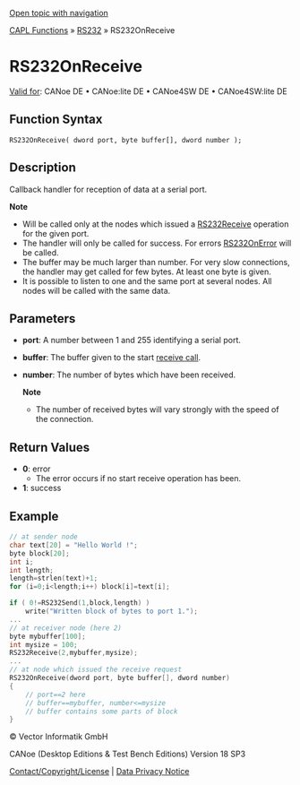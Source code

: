 [Open topic with navigation](../../../../../CANoeDEFamily.htm#Topics/CAPLFunctions/RS232/Functions/CAPLfunctionRS232OnReceive.md)

[CAPL Functions](../../CAPLfunctions.md) » [RS232](../CAPLfunctionsRS232Overview.md) » RS232OnReceive

# RS232OnReceive

[Valid for](../../../Shared/FeatureAvailability.md): CANoe DE • CANoe:lite DE • CANoe4SW DE • CANoe4SW:lite DE

## Function Syntax

`RS232OnReceive( dword port, byte buffer[], dword number );`

## Description

Callback handler for reception of data at a serial port.

**Note**
- Will be called only at the nodes which issued a [RS232Receive](CAPLfunctionRS232Receive.md) operation for the given port.
- The handler will only be called for success. For errors [RS232OnError](CAPLfunctionRS232OnError.md) will be called.
- The buffer may be much larger than number. For very slow connections, the handler may get called for few bytes. At least one byte is given.
- It is possible to listen to one and the same port at several nodes. All nodes will be called with the same data.

## Parameters

- **port**: A number between 1 and 255 identifying a serial port.
- **buffer**: The buffer given to the start [receive call](CAPLfunctionRS232Receive.md).
- **number**: The number of bytes which have been received.

  **Note**
  - The number of received bytes will vary strongly with the speed of the connection.

## Return Values

- **0**: error
  - The error occurs if no start receive operation has been.
- **1**: success

## Example

```c
// at sender node
char text[20] = "Hello World !";
byte block[20];
int i;
int length;
length=strlen(text)+1;
for (i=0;i<length;i++) block[i]=text[i];

if ( 0!=RS232Send(1,block,length) )
    write("Written block of bytes to port 1.");
...
// at receiver node (here 2)
byte mybuffer[100];
int mysize = 100;
RS232Receive(2,mybuffer,mysize);
...
// at node which issued the receive request
RS232OnReceive(dword port, byte buffer[], dword number)
{
    // port==2 here
    // buffer==mybuffer, number<=mysize
    // buffer contains some parts of block
}
```

© Vector Informatik GmbH

CANoe (Desktop Editions & Test Bench Editions) Version 18 SP3

[Contact/Copyright/License](../../../Shared/ContactCopyrightLicense.md) | [Data Privacy Notice](https://www.vector.com/int/en/company/get-info/privacy-policy/)
